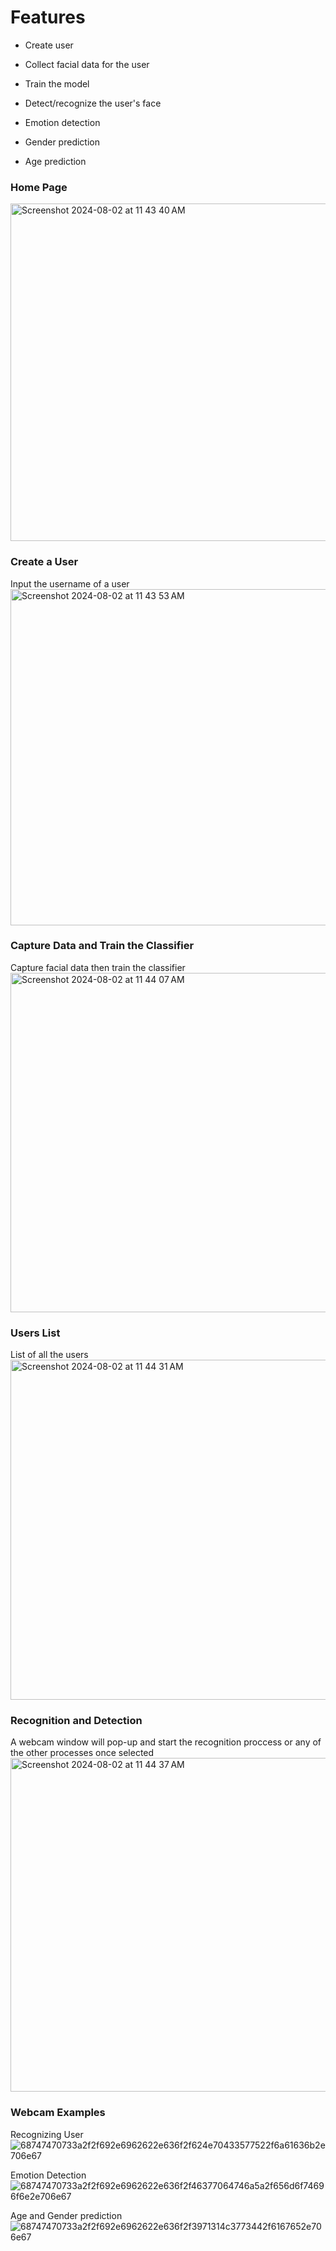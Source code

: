 # Features

  - Create user
  - Collect facial data for the user
  - Train the model

  - Detect/recognize the user's face
  - Emotion detection
  - Gender prediction
  - Age prediction

### Home Page
<img width="540" alt="Screenshot 2024-08-02 at 11 43 40 AM" src="https://github.com/user-attachments/assets/2d289863-a0d3-40ef-beb9-cf3b5c69dd68">

### Create a User <br>
Input the username of a user <br>
<img width="538" alt="Screenshot 2024-08-02 at 11 43 53 AM" src="https://github.com/user-attachments/assets/341f71f5-ca12-4784-ad23-3fe89b59612e">

### Capture Data and Train the Classifier<br>
Capture facial data then train the classifier<br>
<img width="543" alt="Screenshot 2024-08-02 at 11 44 07 AM" src="https://github.com/user-attachments/assets/d71e63a5-195c-4ee5-9b91-f20c94531047">

### Users List<br>
List of all the users<br>
<img width="544" alt="Screenshot 2024-08-02 at 11 44 31 AM" src="https://github.com/user-attachments/assets/d8e0274f-fe83-4d7a-9eac-64944f252c3b">

### Recognition and Detection <br>
A webcam window will pop-up and start the recognition proccess or any of the other processes once selected<br>
<img width="534" alt="Screenshot 2024-08-02 at 11 44 37 AM" src="https://github.com/user-attachments/assets/0ec62e24-ae62-44ef-be19-a7feb8032b06">

### Webcam Examples
Recognizing User
![68747470733a2f2f692e6962622e636f2f624e70433577522f6a61636b2e706e67](https://github.com/user-attachments/assets/70b6d233-9857-4b7d-8b41-8d8adc7e4390)

Emotion Detection
![68747470733a2f2f692e6962622e636f2f46377064746a5a2f656d6f74696f6e2e706e67](https://github.com/user-attachments/assets/fd4dc68c-0518-48d5-a3d3-99cd20dbf608)

Age and Gender prediction
![68747470733a2f2f692e6962622e636f2f3971314c3773442f6167652e706e67](https://github.com/user-attachments/assets/abc16c21-91ba-4a47-a052-6477a925ea58)
